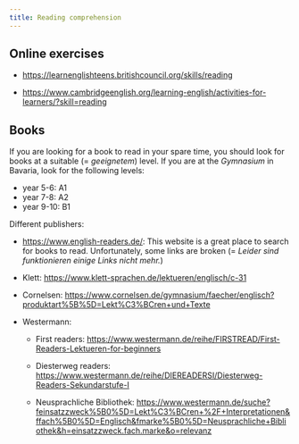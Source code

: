 ```yaml
---
title: Reading comprehension
---
```


## Online exercises

- <https://learnenglishteens.britishcouncil.org/skills/reading>

- <https://www.cambridgeenglish.org/learning-english/activities-for-learners/?skill=reading>

## Books

If you are looking for a book to read in your spare time, you should look for
books at a suitable (= _geeignetem_) level. If you are at the _Gymnasium_ in
Bavaria, look for the following levels: 

- year 5-6: A1
- year 7-8: A2
- year 9-10: B1

Different publishers:

- <https://www.english-readers.de/>: This website is a great place to search
for books to read. Unfortunately, some links are broken (= _Leider sind
funktionieren einige Links nicht mehr._)

- Klett: <https://www.klett-sprachen.de/lektueren/englisch/c-31>

- Cornelsen:
<https://www.cornelsen.de/gymnasium/faecher/englisch?produktart%5B%5D=Lekt%C3%BCren+und+Texte>

- Westermann:

    - First readers:
    <https://www.westermann.de/reihe/FIRSTREAD/First-Readers-Lektueren-for-beginners>

    - Diesterweg readers:
    <https://www.westermann.de/reihe/DIEREADERSI/Diesterweg-Readers-Sekundarstufe-I>

    - Neusprachliche Bibliothek:
    <https://www.westermann.de/suche?feinsatzzweck%5B0%5D=Lekt%C3%BCren+%2F+Interpretationen&ffach%5B0%5D=Englisch&fmarke%5B0%5D=Neusprachliche+Bibliothek&h=einsatzzweck.fach.marke&o=relevanz>

